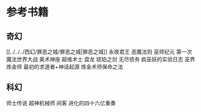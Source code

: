 
# 参考书籍
## 奇幻
[[../../../西幻/罪恶之城/罪恶之城|罪恶之城]]
永夜君王
恶魔法则
巫师纪元
第一次魔法世界大战
奥术神座
超维术士
盘龙
琥珀之剑
无尽债务
疯巫妖的实验日志
巫界炼金师
最初的求道者+神话起源
炼金术师保命之法

## 科幻
师士传说
超神机械师
间客
进化的四十六亿重奏
